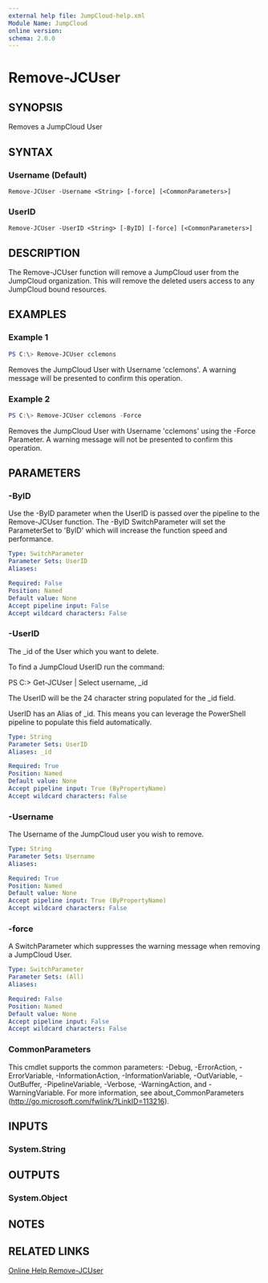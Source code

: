 ```yaml
---
external help file: JumpCloud-help.xml
Module Name: JumpCloud
online version:
schema: 2.0.0
---
```


# Remove-JCUser

## SYNOPSIS

Removes a JumpCloud User

## SYNTAX

### Username (Default)
```
Remove-JCUser -Username <String> [-force] [<CommonParameters>]
```

### UserID
```
Remove-JCUser -UserID <String> [-ByID] [-force] [<CommonParameters>]
```

## DESCRIPTION

The Remove-JCUser function will remove a JumpCloud user from the JumpCloud organization. This will remove the deleted users access to any JumpCloud bound resources.

## EXAMPLES

### Example 1

```PowerShell
PS C:\> Remove-JCUser cclemons
```

Removes the JumpCloud User with Username 'cclemons'. A warning message will be presented to confirm this operation.

### Example 2

```PowerShell
PS C:\> Remove-JCUser cclemons -Force
```

Removes the JumpCloud User with Username 'cclemons' using the -Force Parameter. A warning message will not be presented to confirm this operation.

## PARAMETERS

### -ByID

Use the -ByID parameter when the UserID is passed over the pipeline to the Remove-JCUser function. The -ByID SwitchParameter will set the ParameterSet to 'ByID' which will increase the function speed and performance.

```yaml
Type: SwitchParameter
Parameter Sets: UserID
Aliases:

Required: False
Position: Named
Default value: None
Accept pipeline input: False
Accept wildcard characters: False
```

### -UserID

The _id of the User which you want to delete.

To find a JumpCloud UserID run the command:



PS C:\> Get-JCUser | Select username, _id

The UserID will be the 24 character string populated for the _id field.

UserID has an Alias of _id. This means you can leverage the PowerShell pipeline to populate this field automatically.

```yaml
Type: String
Parameter Sets: UserID
Aliases: _id

Required: True
Position: Named
Default value: None
Accept pipeline input: True (ByPropertyName)
Accept wildcard characters: False
```

### -Username

The Username of the JumpCloud user you wish to remove.

```yaml
Type: String
Parameter Sets: Username
Aliases:

Required: True
Position: Named
Default value: None
Accept pipeline input: True (ByPropertyName)
Accept wildcard characters: False
```

### -force

A SwitchParameter which suppresses the warning message when removing a JumpCloud User.

```yaml
Type: SwitchParameter
Parameter Sets: (All)
Aliases:

Required: False
Position: Named
Default value: None
Accept pipeline input: False
Accept wildcard characters: False
```

### CommonParameters
This cmdlet supports the common parameters: -Debug, -ErrorAction, -ErrorVariable, -InformationAction, -InformationVariable, -OutVariable, -OutBuffer, -PipelineVariable, -Verbose, -WarningAction, and -WarningVariable. For more information, see about_CommonParameters (http://go.microsoft.com/fwlink/?LinkID=113216).

## INPUTS

### System.String

## OUTPUTS

### System.Object

## NOTES

## RELATED LINKS

[Online Help Remove-JCUser](https://github.com/TheJumpCloud/support/wiki/Remove-JCUser)